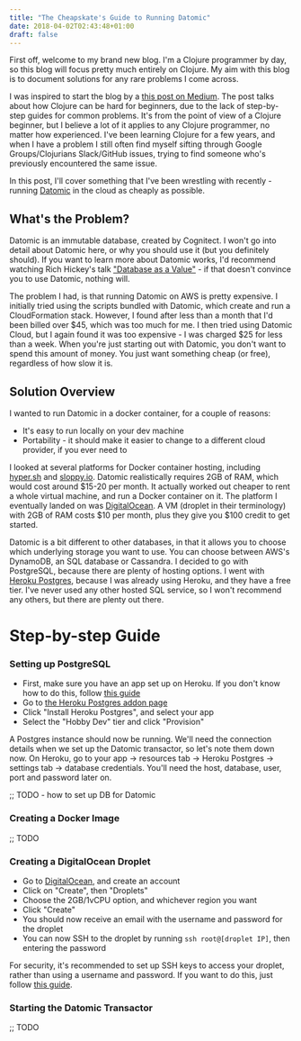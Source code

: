 ```yaml
---
title: "The Cheapskate's Guide to Running Datomic"
date: 2018-04-02T02:43:48+01:00
draft: false
---
```


First off, welcome to my brand new blog. I'm a Clojure programmer by day, so this blog will focus pretty much entirely on Clojure. My aim with this blog is to document solutions for any rare problems I come across.

I was inspired to start the blog by a [this post on Medium](https://medium.com/@jiyinyiyong/clojurians-please-share-your-knowledges-with-blogs-c674503f54a). The post talks about how Clojure can be hard for beginners, due to the lack of step-by-step guides for common problems. It's from the point of view of a Clojure beginner, but I believe a lot of it applies to any Clojure programmer, no matter how experienced. I've been learning Clojure for a few years, and when I have a problem I still often find myself sifting through Google Groups/Clojurians Slack/GitHub issues, trying to find someone who's previously encountered the same issue. 

In this post, I'll cover something that I've been wrestling with recently - running [Datomic](https://www.datomic.com/) in the cloud as cheaply as possible.

## What's the Problem?

Datomic is an immutable database, created by Cognitect. I won't go into detail about Datomic here, or why you should use it (but you definitely should). If you want to learn more about Datomic works, I'd recommend watching Rich Hickey's talk ["Database as a Value"](https://www.youtube.com/watch?v=EKdV1IgAaFc) - if that doesn't convince you to use Datomic, nothing will. 

The problem I had, is that running Datomic on AWS is pretty expensive. I initially tried using the scripts bundled with Datomic, which create and run a CloudFormation stack. However, I found after less than a month that I'd been billed over $45, which was too much for me. I then tried using Datomic Cloud, but I again found it was too expensive - I was charged $25 for less than a week. When you're just starting out with Datomic, you don't want to spend this amount of money. You just want something cheap (or free), regardless of how slow it is.

## Solution Overview

I wanted to run Datomic in a docker container, for a couple of reasons:

* It's easy to run locally on your dev machine
* Portability - it should make it easier to change to a different cloud provider, if you ever need to

I looked at several platforms for Docker container hosting, including [hyper.sh](https://hyper.sh/) and [sloppy.io](https://sloppy.io/pricing/). Datomic realistically requires 2GB of RAM, which would cost around $15-20 per month. It actually worked out cheaper to rent a whole virtual machine, and run a Docker container on it. The platform I eventually landed on was [DigitalOcean](https://www.digitalocean.com). A VM (droplet in their terminology) with 2GB of RAM costs $10 per month, plus they give you $100 credit to get started. 

Datomic is a bit different to other databases, in that it allows you to choose which underlying storage you want to use. You can choose between AWS's DynamoDB, an SQL database or Cassandra. I decided to go with PostgreSQL, because there are plenty of hosting options. I went with [Heroku Postgres](https://elements.heroku.com/addons/heroku-postgresql), because I was already using Heroku, and they have a free tier. I've never used any other hosted SQL service, so I won't recommend any others, but there are plenty out there.

# Step-by-step Guide

### Setting up PostgreSQL

* First, make sure you have an app set up on Heroku. If you don't know how to do this, follow [this guide](https://devcenter.heroku.com/articles/getting-started-with-clojure#introduction)
* Go to [the Heroku Postgres addon page](https://elements.heroku.com/addons/heroku-postgresql)
* Click "Install Heroku Postgres", and select your app
* Select the "Hobby Dev" tier and click "Provision"

A Postgres instance should now be running. We'll need the connection details when we set up the Datomic transactor, so let's note them down now. On Heroku, go to your app -> resources tab -> Heroku Postgres -> settings tab -> database credentials. You'll need the host, database, user, port and password later on. 

;; TODO - how to set up DB for Datomic

### Creating a Docker Image

;; TODO

### Creating a DigitalOcean Droplet

* Go to [DigitalOcean](https://www.digitalocean.com/), and create an account
* Click on "Create", then "Droplets"
* Choose the 2GB/1vCPU option, and whichever region you want
* Click "Create"
* You should now receive an email with the username and password for the droplet
* You can now SSH to the droplet by running `ssh root@[droplet IP]`, then entering the password

For security, it's recommended to set up SSH keys to access your droplet, rather than using a username and password. If you want to do this, just follow [this guide](https://www.digitalocean.com/community/tutorials/how-to-set-up-ssh-keys--2).

### Starting the Datomic Transactor

;; TODO
